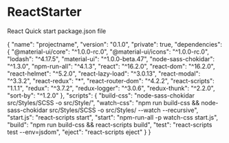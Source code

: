 # ReactStarter
React Quick start package.json file

{
  "name": "projectname",
  "version": "0.1.0",
  "private": true,
  "dependencies": {
    "@material-ui/core": "^1.0.0-rc.0",
    "@material-ui/icons": "^1.0.0-rc.0",
    "lodash": "^4.17.5",
    "material-ui": "^1.0.0-beta.47",
    "node-sass-chokidar": "^1.3.0",
    "npm-run-all": "^4.1.3",
    "react": "^16.2.0",
    "react-dom": "^16.2.0",
    "react-helmet": "^5.2.0",
    "react-lazy-load": "^3.0.13",
    "react-modal": "^3.3.2",
    "react-redux": "*",
    "react-router-dom": "^4.2.2",
    "react-scripts": "1.1.1",
    "redux": "^3.7.2",
    "redux-logger": "^3.0.6",
    "redux-thunk": "^2.2.0",
    "sort-by": "^1.2.0"
  },
  "scripts": {
    "build-css": "node-sass-chokidar src/Styles/SCSS -o src/Style/",
    "watch-css": "npm run build-css && node-sass-chokidar src/Styles/SCSS -o src/Styles/ --watch --recursive",
    "start.js": "react-scripts start",
    "start": "npm-run-all -p watch-css start.js",
    "build": "npm run build-css && react-scripts build",
    "test": "react-scripts test --env=jsdom",
    "eject": "react-scripts eject"
  }
}
